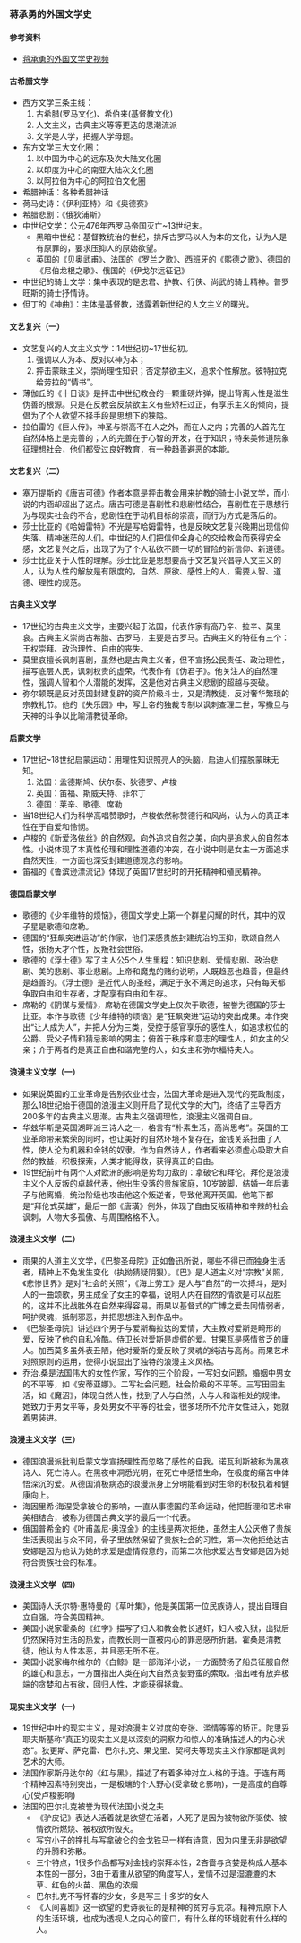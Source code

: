 ### 蒋承勇的外国文学史

#### 参考资料
* [蒋承勇的外国文学史视频](https://www.icourse163.org/course/HZIC-1001701011)

#### 古希腊文学
* 西方文学三条主线：
  1. 古希腊(罗马文化)、希伯来(基督教文化)  
  2. 人文主义，古典主义等等更迭的思潮流派 
  3. 文学是人学，把握人学母题。
* 东方文学三大文化圈：
  1. 以中国为中心的远东及次大陆文化圈 
  2. 以印度为中心的南亚大陆次文化圈 
  3. 以阿拉伯为中心的阿拉伯文化圈
* 希腊神话：各种希腊神话
* 荷马史诗：《伊利亚特》和《奥德赛》
* 希腊悲剧：《俄狄浦斯》
* 中世纪文学：公元476年西罗马帝国灭亡~13世纪末。
  * 黑暗中世纪：基督教统治的世纪，排斥古罗马以人为本的文化，认为人是有原罪的，要求压抑人的原始欲望。
  * 英国的《贝奥武甫》、法国的《罗兰之歌》、西班牙的《熙德之歌》、德国的《尼伯龙根之歌》、俄国的《伊戈尔远征记》
* 中世纪的骑士文学：集中表现的是忠君、护教、行侠、尚武的骑士精神。普罗旺斯的骑士抒情诗。
* 但丁的《神曲》：主体是基督教，透露着新世纪的人文主义的曙光。

#### 文艺复兴（一）
* 文艺复兴的人文主义文学：14世纪初~17世纪初。
  1. 强调以人为本、反对以神为本；
  2. 抨击蒙昧主义，崇尚理性知识；否定禁欲主义，追求个性解放。彼特拉克给劳拉的“情书”。
* 薄伽丘的《十日谈》是抨击中世纪教会的一颗重磅炸弹，提出背离人性是滋生伪善的根源。只是在反教会反禁欲主义有些矫枉过正，有享乐主义的倾向，提倡为了个人欲望不择手段是思想下的狭隘。
* 拉伯雷的《巨人传》，神圣与崇高不在人之外，而在人之内；完善的人首先在自然体格上是完善的；人的完善在于心智的开发，在于知识；特来美修道院象征理想社会，他们都受过良好教育，有一种趋善避恶的本能。

#### 文艺复兴（二）
* 塞万提斯的《唐吉可德》作者本意是抨击教会用来护教的骑士小说文学，而小说的内涵却超出了这点。唐吉可德是喜剧性和悲剧性结合，喜剧性在于思想行为与现实社会的不合，悲剧性在于动机目标的崇高，而行为方式是落后的。
* 莎士比亚的《哈姆雷特》不光是写哈姆雷特，也是反映文艺复兴晚期出现信仰失落、精神迷茫的人们。中世纪的人们把信仰全身心的交给教会而获得安全感，文艺复兴之后，出现了为了个人私欲不顾一切的冒险的新信仰、新道德。
* 莎士比亚关于人性的理解。莎士比亚是思想要高于文艺复兴倡导人文主义的人，认为人性的解放是有限度的，自然、原欲、感性上的人，需要人智、道德、理性的规范。

#### 古典主义文学
* 17世纪的古典主义文学，主要兴起于法国，代表作家有高乃辛、拉辛、莫里哀。古典主义崇尚古希腊、古罗马，主要是古罗马。古典主义的特征有三个：王权崇拜、政治理性、自由的丧失。
* 莫里哀擅长讽刺喜剧，虽然也是古典主义者，但不宣扬公民责任、政治理性，描写底层人民，讽刺权贵的虚荣，代表作有《伪君子》。他关注人的自然理性，强调人智和个人潜能的发挥，这是他对古典主义悲剧的超越与突破。
* 弥尔顿既是反对英国封建复辟的资产阶级斗士，又是清教徒，反对奢华繁琐的宗教礼节。他的《失乐园》中，写上帝的独裁专制以讽刺查理二世，写撒旦与天神的斗争以比喻清教徒革命。

#### 启蒙文学
* 17世纪~18世纪启蒙运动：用理性知识照亮人的头脑，启迪人们摆脱蒙昧无知。
  1. 法国：孟德斯鸠、伏尔泰、狄德罗、卢梭
  1. 英国：笛福、斯威夫特、菲尔丁
  1. 德国：莱辛、歌德、席勒
* 当18世纪人们为科学高唱赞歌时，卢梭依然称赞德行和风尚，认为人的真正本性在于自爱和怜悯。
* 卢梭的《新爱洛依丝》的自然观，向外追求自然之美，向内是追求人的自然本性。小说体现了本真性伦理和理性道德的冲突，在小说中则是女主一方面追求自然天性，一方面也深受封建道德观念的影响。
* 笛福的《鲁滨逊漂流记》体现了英国17世纪时的开拓精神和殖民精神。

#### 德国启蒙文学
* 歌德的《少年维特的烦恼》，德国文学史上第一个群星闪耀的时代，其中的双子星是歌德和席勒。
* 德国的“狂飙突进运动”的作家，他们深感贵族封建统治的压抑，歌颂自然人性，张扬天才个性，反叛社会世俗。
* 歌德的《浮士德》写了主人公5个人生里程：知识悲剧、爱情悲剧、政治悲剧、美的悲剧、事业悲剧。上帝和魔鬼的赌约说明，人既趋恶也趋善，但最终是趋善的。《浮士德》是近代人的圣经，满足于永不满足的追求，只有每天都争取自由和生存者，才配享有自由和生存。
* 席勒的《阴谋与爱情》，席勒在德国文学史上仅次于歌德，被誉为德国的莎士比亚。本作与歌德《少年维特的烦恼》是“狂飙突进”运动的突出成果。本作突出“让人成为人”，并把人分为三类，受控于感官享乐的感性人，如追求权位的公爵、受父子情和猜忌影响的男主；俯首于秩序和意志的理性人，如女主的父亲；介于两者的是真正自由和谐完整的人，如女主和弥尔福特夫人。

#### 浪漫主义文学（一）
* 如果说英国的工业革命是告别农业社会，法国大革命是进入现代的宪政制度，那么18世纪始于德国的浪漫主义则开启了现代文学的大门，终结了主导西方200多年的古典主义思潮。古典主义强调理性，浪漫主义强调自由。
* 华兹华斯是英国湖畔派三诗人之一，格言有“朴素生活，高尚思考”。英国的工业革命带来繁荣的同时，也让美好的自然环境不复存在，金钱关系扭曲了人性，使人沦为机器和金钱的奴隶。作为自然诗人，作者看来必须虚心吸取大自然的教益，积极探索，人类才能得救，获得真正的自由。
* 19世纪前叶有两个人对欧洲的影响是势均力敌的：拿破仑和拜伦。拜伦是浪漫主义个人反叛的卓越代表，他出生没落的贵族家庭，10岁跛脚，结婚一年后妻子与他离婚，统治阶级也攻击他这个叛逆者，导致他离开英国。他笔下都是“拜伦式英雄”，最后一部《唐璜》例外，体现了自由反叛精神和辛辣的社会讽刺，人物大多孤傲、与周围格格不入。

#### 浪漫主义文学（二）
* 雨果的人道主义文学，《巴黎圣母院》正如鲁迅所说，哪些不得已而独身生活者，精神上不免发生变化（执拗猜疑阴狠）。《巴》是人道主义对“宗教”关照，《悲惨世界》是对“社会的关照”，《海上劳工》是人与“自然”的一次搏斗，是对人的一曲颂歌，男主成全了女主的幸福，说明人内在自然的情欲是可以战胜的，这并不比战胜外在自然来得容易。雨果以基督式的广博之爱去同情弱者，呵护灵魂，抵制邪恶，并把思想注入到作品中。
* 《巴黎圣母院》讲述四个男子与爱斯梅拉达的爱情，大主教对爱斯是畸形的爱，反映了他的自私冷酷。侍卫长对爱斯是虚假的爱。甘果瓦是感情贫乏的庸人。加西莫多虽外表丑陋，他对爱斯的爱反映了灵魂的纯洁与高尚。雨果艺术对照原则的运用，使得小说显出了独特的浪漫主义风格。
* 乔治.桑是法国伟大的女性作家，写作的三个阶段，一写妇女问题，婚姻中男女的不平等，如《安蒂亚娜》。二写社会问题，社会阶级的不平等。三写田园生活，如《魔沼》，体现自然人性，找到了人与自然，人与人和谐相处的规律。她致力于男女平等，身处男女不平等的社会，很多场所不允许女性进入，她就着男装进。

#### 浪漫主义文学（三）
* 德国浪漫派批判启蒙文学宣扬理性而忽略了感性的自我。诺瓦利斯被称为黑夜诗人、死亡诗人。在黑夜中洞悉光明，在死亡中感悟生命，在极度的痛苦中体悟深沉的爱。从德国消极病态的浪漫派身上分明能看到对生命的积极执着和健康向上。
* 海因里希·海涅受拿破仑的影响，一直从事德国的革命运动，他把哲理和艺术审美相结合，被称为德国古典文学的最后一个代表。
* 俄国普希金的《叶甫盖尼·奥涅金》的主线是两次拒绝，虽然主人公厌倦了贵族生活表现出与众不同，骨子里依然保留了贵族社会的习性，第一次他拒绝达吉安娜是因为他认为她的求爱是虚情假意的，而第二次他求爱达吉安娜是因为她符合贵族社会的标准。

#### 浪漫主义文学（四）
* 美国诗人沃尔特·惠特曼的《草叶集》，他是美国第一位民族诗人，提出自理自立自强，符合美国精神。
* 美国小说家霍桑的《红字》描写了妇人和教会教长通奸，妇人被入狱，出狱后仍然保持对生活的热爱，而教长则一直被内心的罪恶感所折磨。霍桑是清教徒，他认为人性本恶，并且恶无所不在。
* 美国小说家梅尔维尔的《白鲸》是一部海洋小说，一方面赞扬了船员征服自然的雄心和意志，一方面指出人类在向大自然贪婪野蛮的索取。指出唯有放弃极端的贪婪和占有欲，回归人性，才能获得拯救。

#### 现实主义文学（一）
* 19世纪中叶的现实主义，是对浪漫主义过度的夸张、滥情等等的矫正。陀思妥耶夫斯基称“真正的现实主义是以深刻的洞察力和惊人的准确描述人的内心状态”。狄更斯、萨克雷、巴尔扎克、果戈里、契柯夫等现实主义作家都是讽刺艺术的大师。
* 法国作家斯丹达尔的《红与黑》，描述了有着多种对立人格的于连。于连有两个精神因素特别突出，一是极端的个人野心(受拿破仑影响)，一是高度的自尊心(受卢梭影响)
* 法国的巴尔扎克被誉为现代法国小说之夫
  * 《驴皮记》表达人活着就是欲望在活着，人死了是因为被物欲所驱使、被情欲所燃烧、被权欲所毁灭。
  * 写穷小子的挣扎与写拿破仑的金戈铁马一样有诗意，因为内里无非是欲望的升腾和弥散。
  * 三个特点，1很多作品都写对金钱的崇拜本性，2吝啬与贪婪是构成人基本本性的一部分，3由于着重从欲望的角度写人，爱情不过是湿漉漉的木草、红色的火苗、黑色的浓烟
  * 巴尔扎克不写怀春的少女，多是写三十多岁的女人
  * 《人间喜剧》这一欲望的史诗表征的是精神的贫穷与荒凉。精神荒原下人的生活环境，也成为透视人之内心的窗口，有什么样的环境就有什么样的人。
  

